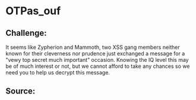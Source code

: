 # OTPas_ouf
## Challenge: 
It seems like Zypherion and Mammoth, two XSS gang members neither known for their cleverness nor prudence just exchanged a message for a "vewy top secret much important" occasion. Knowing the IQ level this may be of much interest or not, but we cannot afford to take any chances so we need you to help us decrypt this message.
## Source:

